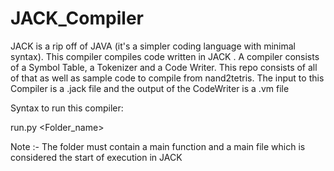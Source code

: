 # JACK_Compiler
JACK is a rip off of JAVA (it's a simpler coding language with minimal syntax). This compiler compiles code written in JACK . A compiler consists of a Symbol Table, a Tokenizer and a Code Writer. This repo consists of all of that as well as sample code to compile from nand2tetris. 
The input to this Compiler is a .jack file and the output of the CodeWriter is a .vm file

Syntax to run this compiler:

run.py <Folder_name>

Note :- The folder must contain a main function and a main file which is considered the start of execution in JACK


